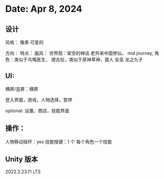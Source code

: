 # Date: Apr 8, 2024

## 设计
风格：
   像素
   可爱的

方向：
特点：
画风：
世界观：架空的神话
   老外来中国修仙，
mid journey, 
角色：类似于鸟嘴医生， 德古拉，类似于原神草神，狼人
女巫
龙之九子



## UI:
横屏/竖屏：横屏


登入界面，游戏，人物选择，暂停

optional: 设置，商店，技能界面

## 操作：
人物移动摇杆：yes
技能按键：1 个  每个角色一个技能


## Unity 版本
2022.3.23.f1 LTS

